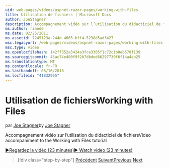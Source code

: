 ```yaml
---
uid: web-pages/videos/aspnet-razor-pages/working-with-files
title: Utilisation de fichiers | Microsoft Docs
author: JoeStagner
description: Accompagnement vidéo sur l’utilisation du didacticiel de fichiers
ms.author: riande
ms.date: 02/25/2011
ms.assetid: 7245123a-244d-4665-bff4-5238d5ad3427
msc.legacyurl: /web-pages/videos/aspnet-razor-pages/working-with-files
msc.type: video
ms.openlocfilehash: 142ff352a3424a3fce3305f1c72c1b0eb578f139
ms.sourcegitcommit: 45ac74e400f9f2b7dbded66297730f6f14a4eb25
ms.translationtype: MT
ms.contentlocale: fr-FR
ms.lasthandoff: 08/16/2018
ms.locfileid: "41832965"
---
```

<a name="working-with-files"></a><span data-ttu-id="85eb0-103">Utilisation de fichiers</span><span class="sxs-lookup"><span data-stu-id="85eb0-103">Working with Files</span></span>
====================
<span data-ttu-id="85eb0-104">par [Joe Stagner](https://github.com/JoeStagner)</span><span class="sxs-lookup"><span data-stu-id="85eb0-104">by [Joe Stagner](https://github.com/JoeStagner)</span></span>

<span data-ttu-id="85eb0-105">Accompagnement vidéo sur l’utilisation du didacticiel de fichiers</span><span class="sxs-lookup"><span data-stu-id="85eb0-105">Video accompaniment to the Working with Files tutorial</span></span>

[<span data-ttu-id="85eb0-106">&#9654;Regardez la vidéo (23 minutes)</span><span class="sxs-lookup"><span data-stu-id="85eb0-106">&#9654; Watch video (23 minutes)</span></span>](https://channel9.msdn.com/Blogs/ASP-NET-Site-Videos/working-with-files)

> [!div class="step-by-step"]
> <span data-ttu-id="85eb0-107">[Précédent](displaying-data-in-a-chart-part-2.md)
> [Suivant](working-with-images.md)</span><span class="sxs-lookup"><span data-stu-id="85eb0-107">[Previous](displaying-data-in-a-chart-part-2.md)
[Next](working-with-images.md)</span></span>
